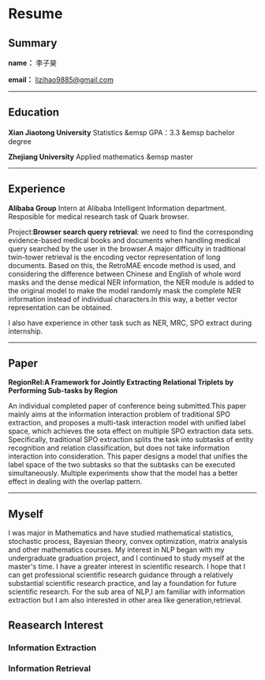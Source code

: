 # Resume
## Summary
**name：** 李子昊

**email：** lizihao9885@gmail.com

***
## Education
**Xian Jiaotong University** Statistics &emsp GPA：3.3  &emsp bachelor degree


**Zhejiang University** Applied mathematics &emsp master

***

## Experience

**Alibaba Group** Intern at Alibaba Intelligent Information department. Resposible for medical research task of Quark browser.

Project:**Browser search query retrieval**: we need to find the corresponding evidence-based medical books and documents when handling medical query searched by the user in the browser.A major difficulty in traditional twin-tower retrieval is the encoding vector representation of long documents. Based on this, the RetroMAE encode method is used, and considering the difference between Chinese and English of whole word masks and the dense medical NER information, the NER module is added to the original model to make the model randomly mask the complete NER information instead of individual characters.In this way, a better vector representation can be obtained.

I also have experience in other task such as NER, MRC, SPO extract during internship.


***

## Paper 

**RegionRel:A Framework for Jointly Extracting Relational Triplets by Performing Sub-tasks by Region**

An individual completed paper of conference being submitted.This paper mainly aims at the information interaction problem of traditional SPO extraction, and proposes a multi-task interaction model with unified label space, which achieves the sota effect on multiple SPO extraction data sets. Specifically, traditional SPO extraction splits the task into subtasks of entity recognition and relation classification, but does not take information interaction into consideration. This paper designs a model that unifies the label space of the two subtasks so that the subtasks can be executed simultaneously. Multiple experiments show that the model has a better effect in dealing with the overlap pattern.

***

## Myself

I was major in Mathematics and have studied mathematical statistics, stochastic process, Bayesian theory, convex optimization, matrix analysis and other mathematics courses. My interest in NLP began with my undergraduate graduation project, and I continued to study myself at the master's time. I have a greater interest in scientific research. I hope that I can get professional scientific research guidance through a relatively substantial scientific research practice, and lay a foundation for future scientific research. For the sub area of NLP,I am familiar with information extraction but I am also interested in other area like generation,retrieval.

## Reasearch Interest

### Information Extraction

### Information Retrieval
